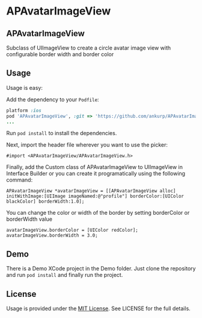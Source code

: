 APAvatarImageView
===============

## APAvatarImageView

Subclass of UIImageView to create a circle avatar image view with configurable border width and border color

## Usage

Usage is easy:

Add the dependency to your `Podfile`:

```ruby
platform :ios
pod 'APAvatarImageView', :git => 'https://github.com/ankurp/APAvatarImageView' # remove :git option when its in the Cocoapod Specs
...
```

Run `pod install` to install the dependencies.

Next, import the header file wherever you want to use the picker:

```objc
#import <APAvatarImageView/APAvatarImageView.h>
```

Finally, add the Custom class of APAvatarImageView to UIImageView in Interface Builder or you can create it programatically using the following command:

```objc
APAvatarImageView *avatarImageView = [[APAvatarImageView alloc] initWithImage:[UIImage imageNamed:@"profile"] borderColor:[UIColor blackColor] borderWidth:1.0];
```

You can change the color or width of the border by setting borderColor or borderWidth value

```objc
avatarImageView.borderColor = [UIColor redColor];
avatarImageView.borderWidth = 3.0;
```

## Demo

There is a Demo XCode project in the Demo folder. Just clone the repository and run `pod install` and finally run the project.

## License

Usage is provided under the [MIT License](http://http://opensource.org/licenses/mit-license.php).  See LICENSE for the full details.